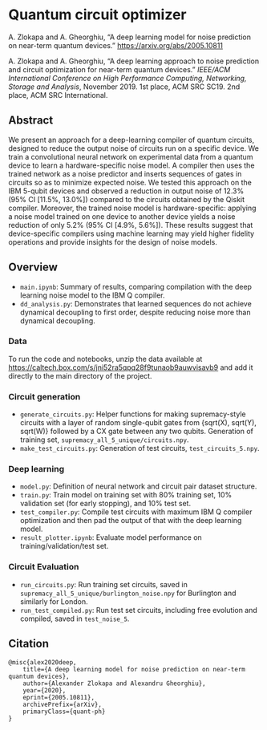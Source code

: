 # Quantum circuit optimizer

A. Zlokapa and A. Gheorghiu, “A deep learning model for noise prediction on near-term quantum devices.” https://arxiv.org/abs/2005.10811

A. Zlokapa and A. Gheorghiu, “A deep learning approach to noise prediction and circuit optimization for near-term quantum devices.” *IEEE/ACM International Conference on High Performance Computing, Networking, Storage and Analysis*, November 2019. 1st place, ACM SRC SC19. 2nd place, ACM SRC International.

## Abstract
We present an approach for a deep-learning compiler of quantum circuits, designed to reduce the output noise of circuits run on a specific device. We train a convolutional neural network on experimental data from a quantum device to learn a hardware-specific noise model. A compiler then uses the trained network as a noise predictor and inserts sequences of gates in circuits so as to minimize expected noise. We tested this approach on the IBM 5-qubit devices and observed a reduction in output noise of 12.3% (95% CI [11.5%, 13.0%]) compared to the circuits obtained by the Qiskit compiler. Moreover, the trained noise model is hardware-specific: applying a noise model trained on one device to another device yields a noise reduction of only 5.2% (95% CI [4.9%, 5.6%]). These results suggest that device-specific compilers using machine learning may yield higher fidelity operations and provide insights for the design of noise models. 

## Overview

* `main.ipynb`: Summary of results, comparing compilation with the deep learning noise model to the IBM Q compiler.
* `dd_analysis.py`: Demonstrates that learned sequences do not achieve dynamical decoupling to first order, despite reducing noise more than dynamical decoupling.

### Data

To run the code and notebooks, unzip the data available at https://caltech.box.com/s/jni52ra5qpq28f9tunaob9auwvisavb9 and add it directly to the main directory of the project.

### Circuit generation

* `generate_circuits.py`: Helper functions for making supremacy-style circuits with a layer of random single-qubit gates from {sqrt(X), sqrt(Y), sqrt(W)} followed by a CX gate between any two qubits. Generation of training set, `supremacy_all_5_unique/circuits.npy`.
* `make_test_circuits.py`: Generation of test circuits, `test_circuits_5.npy`.

### Deep learning

* `model.py`: Definition of neural network and circuit pair dataset structure.
* `train.py`: Train model on training set with 80% training set, 10% validation set (for early stopping), and 10% test set.
* `test_compiler.py`: Compile test circuits with maximum IBM Q compiler optimization and then pad the output of that with the deep learning model.
* `result_plotter.ipynb`: Evaluate model performance on training/validation/test set.

### Circuit Evaluation

* `run_circuits.py`: Run training set circuits, saved in `supremacy_all_5_unique/burlington_noise.npy` for Burlington and similarly for London.
* `run_test_compiled.py`: Run test set circuits, including free evolution and compiled, saved in `test_noise_5`.

## Citation

```
@misc{alex2020deep,
    title={A deep learning model for noise prediction on near-term quantum devices},
    author={Alexander Zlokapa and Alexandru Gheorghiu},
    year={2020},
    eprint={2005.10811},
    archivePrefix={arXiv},
    primaryClass={quant-ph}
}
```